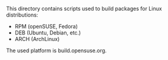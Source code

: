 This directory contains scripts used to build packages for Linux distributions:

* RPM (openSUSE, Fedora)
* DEB (Ubuntu, Debian, etc.)
* ARCH (ArchLinux)

The used platform is build.opensuse.org.
